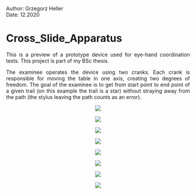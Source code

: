 Author: Grzegorz Heller  
Date: 12.2020  

# Cross_Slide_Apparatus
<p align = "justify"> This is a preview of a prototype device used for eye-hand coordination tests. This project is part of my BSc thesis. </p>
<p align = "justify"> The examinee operates the device using two cranks. Each crank is responsible for moving the table in one axis, creating two degrees of freedom. The goal of the examinee is to get from start point to end point of a given trail (on this example the trail is a star) without straying away from the path (the stylus leaving the path counts as an error). </p>

<p align = "center"> <img src = "images/top.jpg" align = "middle" /> </p>
<p align = "center"> <img src = "images/drawing.jpg" align = "middle" /> </p>
<p align = "center"> <img src = "images/table1.jpg" align = "middle" /> </p>
<p align = "center"> <img src = "images/table2.jpg" align = "middle" /> </p>
<p align = "center"> <img src = "images/pcb_bottom.png" align = "middle" /> </p>
<p align = "center"> <img src = "images/pcb_top.png" align = "middle" /> </p>
<p align = "center"> <img src = "images/app.jpg" align = "middle" /> </p>
<p align = "center"> <img src = "images/report.png" align = "middle" /> </p>
